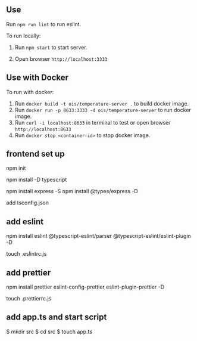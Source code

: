 ## Use

Run ```npm run lint``` to run eslint.

To run locally:

1. Run ```npm start``` to start server.

2. Open browser ```http://localhost:3333```

## Use with Docker

To run with docker:

1. Run ```docker build -t ois/temperature-server .``` to build docker image.
2. Run ```docker run -p 8633:3333 -d ois/temperature-server``` to run docker image.
3. Run ```curl -i localhost:8633``` in terminal to test or open browser ```http://localhost:8633```
4. Run ```docker stop <container-id>``` to stop docker image.

## frontend set up
npm init

npm install -D typescript

npm install express -S
npm install @types/express -D

add tsconfig.json

## add eslint

npm install eslint @typescript-eslint/parser @typescript-eslint/eslint-plugin -D

touch .eslintrc.js

## add prettier

npm install prettier eslint-config-prettier eslint-plugin-prettier -D

touch .prettierrc.js

## add app.ts and start script

$ mkdir src
$ cd src
$ touch app.ts
